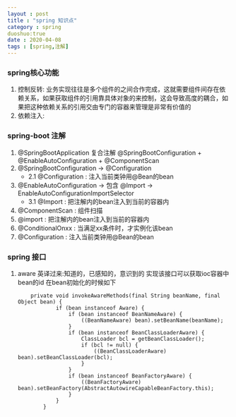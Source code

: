 ```yaml
---
layout : post
title : "spring 知识点"
category : spring
duoshuo:true
date : 2020-04-08
tags : [spring,注解]
---
```

### spring核心功能
1. 控制反转: 业务实现往往是多个组件的之间合作完成，这就需要组件间存在依赖关系，如果获取组件的引用靠具体对象的来控制，这会导致高度的耦合，如果把这种依赖关系的引用交由专门的容器来管理是非常有价值的
2. 依赖注入: 

### spring-boot 注解
1. @SpringBootApplication 复合注解 @SpringBootConfiguration + @EnableAutoConfiguration + @ComponentScan
2. @SpringBootConfiguration -> @Configuration 
    - 2.1 @Configuration : 注入当前类钟用@Bean的bean
3. @EnableAutoConfiguration -> 包含 @Import -> EnableAutoConfigurationImportSelector
	- 3.1 @Import : 把注解内的bean注入到当前的容器内
4. @ComponentScan : 组件扫描
5. @import : 把注解内的bean注入到当前的容器内
6. @ConditionalOnxx : 当满足xx条件时，才实例化该bean
7. @Configuration :  注入当前类钟用@Bean的bean



### spring 接口
1. aware 英译过来:知道的，已感知的，意识到的 实现该接口可以获取ioc容器中bean的id 在bean初始化的时候如下
    ```
        private void invokeAwareMethods(final String beanName, final Object bean) {
        		if (bean instanceof Aware) {
        			if (bean instanceof BeanNameAware) {
        				((BeanNameAware) bean).setBeanName(beanName);
        			}
        			if (bean instanceof BeanClassLoaderAware) {
        				ClassLoader bcl = getBeanClassLoader();
        				if (bcl != null) {
        					((BeanClassLoaderAware) bean).setBeanClassLoader(bcl);
        				}
        			}
        			if (bean instanceof BeanFactoryAware) {
        				((BeanFactoryAware) bean).setBeanFactory(AbstractAutowireCapableBeanFactory.this);
        			}
        		}
        	}
    ```
